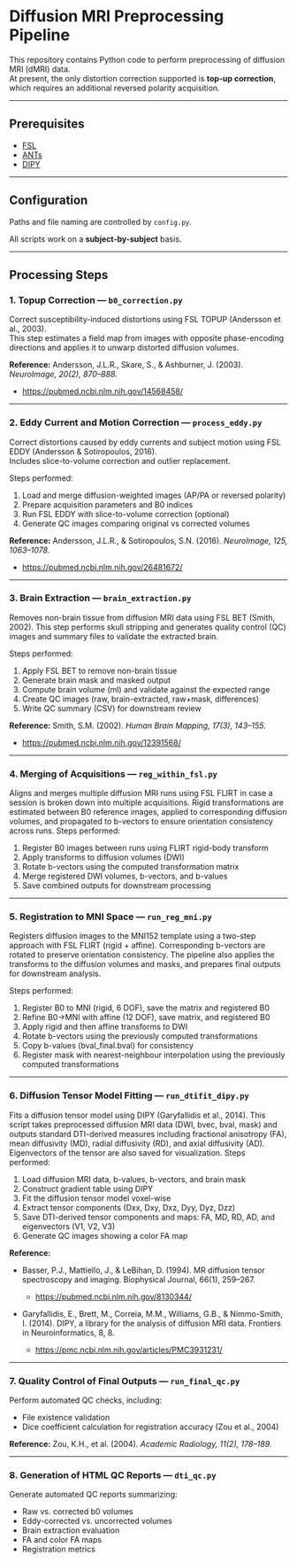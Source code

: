 # Diffusion MRI Preprocessing Pipeline

This repository contains Python code to perform preprocessing of diffusion MRI (dMRI) data.  
At present, the only distortion correction supported is **top-up correction**, which requires an additional reversed polarity acquisition.  

---

## Prerequisites

- [FSL](https://fsl.fmrib.ox.ac.uk/fsl/)  
- [ANTs](https://github.com/ANTsX/ANTs)  
- [DIPY](https://docs.dipy.org/stable/user_guide/installation)  

---

## Configuration

Paths and file naming are controlled by `config.py`.  

All scripts work on a **subject-by-subject** basis.  

---

## Processing Steps

### 1. Topup Correction — `b0_correction.py`
Correct susceptibility-induced distortions using FSL TOPUP (Andersson et al., 2003).  
This step estimates a field map from images with opposite phase-encoding directions and applies it to unwarp distorted diffusion volumes.  

**Reference:** Andersson, J.L.R., Skare, S., & Ashburner, J. (2003). *NeuroImage, 20(2), 870–888.*

- https://pubmed.ncbi.nlm.nih.gov/14568458/

---

### 2. Eddy Current and Motion Correction — `process_eddy.py`
Correct distortions caused by eddy currents and subject motion using FSL EDDY (Andersson & Sotiropoulos, 2016).  
Includes slice-to-volume correction and outlier replacement.  

Steps performed:
1. Load and merge diffusion-weighted images (AP/PA or reversed polarity)
2. Prepare acquisition parameters and B0 indices
3. Run FSL EDDY with slice-to-volume correction (optional)
4. Generate QC images comparing original vs corrected volumes

**Reference:** Andersson, J.L.R., & Sotiropoulos, S.N. (2016). *NeuroImage, 125, 1063–1078.*

- https://pubmed.ncbi.nlm.nih.gov/26481672/

---

### 3. Brain Extraction — `brain_extraction.py`
Removes non-brain tissue from diffusion MRI data using FSL BET 
(Smith, 2002). This step performs skull stripping and generates 
quality control (QC) images and summary files to validate 
the extracted brain.

Steps performed:
1. Apply FSL BET to remove non-brain tissue
2. Generate brain mask and masked output
3. Compute brain volume (ml) and validate against the expected range
4. Create QC images (raw, brain-extracted, raw+mask, differences)
5. Write QC summary (CSV) for downstream review

**Reference:** Smith, S.M. (2002). *Human Brain Mapping, 17(3), 143–155.*

- https://pubmed.ncbi.nlm.nih.gov/12391568/

---

### 4. Merging of Acquisitions — `reg_within_fsl.py`

Aligns and merges multiple diffusion MRI runs using FSL FLIRT in case a session is broken down into multiple acquisitions.
Rigid transformations are estimated between B0 reference images,
applied to corresponding diffusion volumes, and propagated to
b-vectors to ensure orientation consistency across runs.
Steps performed:
1. Register B0 images between runs using FLIRT rigid-body transform
2. Apply transforms to diffusion volumes (DWI)
3. Rotate b-vectors using the computed transformation matrix
4. Merge registered DWI volumes, b-vectors, and b-values
5. Save combined outputs for downstream processing

---

### 5. Registration to MNI Space — `run_reg_mni.py`
Registers diffusion images to the MNI152 template using a
two-step approach with FSL FLIRT (rigid + affine). Corresponding
b-vectors are rotated to preserve orientation
consistency. The pipeline also applies the transforms to the diffusion
volumes and masks, and prepares final outputs for downstream analysis.

Steps performed:
1. Register B0 to MNI (rigid, 6 DOF), save the matrix and registered B0
2. Refine B0→MNI with affine (12 DOF), save matrix, and registered B0
3. Apply rigid and then affine transforms to DWI
4. Rotate b-vectors using the previously computed transformations
5. Copy b-values (bval_final.bval) for consistency
6. Register mask with nearest-neighbour interpolation using the previously computed transformations 

---

### 6. Diffusion Tensor Model Fitting — `run_dtifit_dipy.py`
Fits a diffusion tensor model using DIPY (Garyfallidis et al., 2014).
This script takes preprocessed diffusion MRI data (DWI, bvec, bval, mask)
and outputs standard DTI-derived measures including fractional anisotropy (FA),
mean diffusivity (MD), radial diffusivity (RD), and axial diffusivity (AD).
Eigenvectors of the tensor are also saved for visualization.
Steps performed:
1. Load diffusion MRI data, b-values, b-vectors, and brain mask
2. Construct gradient table using DIPY
3. Fit the diffusion tensor model voxel-wise
4. Extract tensor components (Dxx, Dxy, Dxz, Dyy, Dyz, Dzz)
5. Save DTI-derived tensor components and maps: FA, MD, RD, AD, and eigenvectors (V1, V2, V3)
6. Generate QC images showing a color FA map

**Reference:** 
- Basser, P.J., Mattiello, J., & LeBihan, D. (1994). MR diffusion tensor spectroscopy 
  and imaging. Biophysical Journal, 66(1), 259–267.

  - https://pubmed.ncbi.nlm.nih.gov/8130344/
  
- Garyfallidis, E., Brett, M., Correia, M.M., Williams, G.B., & Nimmo-Smith, I. (2014). 
  DIPY, a library for the analysis of diffusion MRI data. Frontiers in Neuroinformatics, 8, 8. 
  
  - https://pmc.ncbi.nlm.nih.gov/articles/PMC3931231/

---

### 7. Quality Control of Final Outputs — `run_final_qc.py`
Perform automated QC checks, including:  
- File existence validation  
- Dice coefficient calculation for registration accuracy (Zou et al., 2004)  

**Reference:** Zou, K.H., et al. (2004). *Academic Radiology, 11(2), 178–189.*  

---

### 8. Generation of HTML QC Reports — `dti_qc.py`
Generate automated QC reports summarizing:  
- Raw vs. corrected b0 volumes  
- Eddy-corrected vs. uncorrected volumes  
- Brain extraction evaluation  
- FA and color FA maps  
- Registration metrics  
